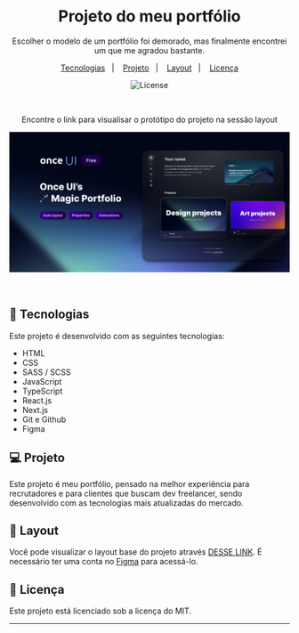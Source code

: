 <h1 align="center">Projeto do meu portfólio</h1>

<p align="center">
    Escolher o modelo de um portfólio foi demorado, mas finalmente encontrei um que me agradou bastante.
</p>

<p align="center">
  <a href="#-tecnologias">Tecnologias</a>&nbsp;&nbsp;&nbsp;|&nbsp;&nbsp;&nbsp;
  <a href="#-projeto">Projeto</a>&nbsp;&nbsp;&nbsp;|&nbsp;&nbsp;&nbsp;
  <a href="#-layout">Layout</a>&nbsp;&nbsp;&nbsp;|&nbsp;&nbsp;&nbsp;
  <a href="#memo-licença">Licença</a>
</p>

<p align="center">
  <img alt="License" src="https://img.shields.io/static/v1?label=license&message=MIT&color=49AA26&labelColor=000000">
</p>

<br>

<p align="center">
  Encontre o link para visualisar o protótipo do projeto na sessão layout
</p>

<p align="center">
  <img alt="imagem do layout do projeto" src="./.github/preview.png" width="auto" height="auto">
</p>

<br>

## 🚀 Tecnologias

Este projeto é desenvolvido com as seguintes tecnologias:

- HTML
- CSS
- SASS / SCSS
- JavaScript
- TypeScript
- React.js
- Next.js
- Git e Github
- Figma

## 💻 Projeto

Este projeto é meu portfólio, pensado na melhor experiência para recrutadores e para clientes que buscam dev freelancer, sendo desenvolvido com as tecnologias mais atualizadas do mercado.


## 🔖 Layout

Você pode visualizar o layout base do projeto através [DESSE LINK](https://www.figma.com/file/TlPzUaegk6mcs9F4CnqyR9/Magic-Portfolio-by-Once-UI-(Community)-(Copy)?type=design&node-id=0-1&mode=design&t=2Hx7zTdYlJmsatC9-0). É necessário ter uma conta no [Figma](https://figma.com) para acessá-lo.

## :memo: Licença

Este projeto está licenciado sob a licença do MIT.

---
